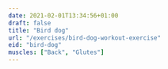 ```yaml
---
date: 2021-02-01T13:34:56+01:00
draft: false
title: "Bird dog"
url: "/exercises/bird-dog-workout-exercise"
eid: "bird-dog"
muscles: ["Back", "Glutes"]
---
```

